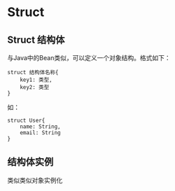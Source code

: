 # Struct

## Struct 结构体

与Java中的Bean类似，可以定义一个对象结构。格式如下：

```
struct 结构体名称{
    key1: 类型,
    key2: 类型
}
```

如：
```
struct User{
    name: String,
    email: String
}
```
## 结构体实例

类似类似对象实例化
